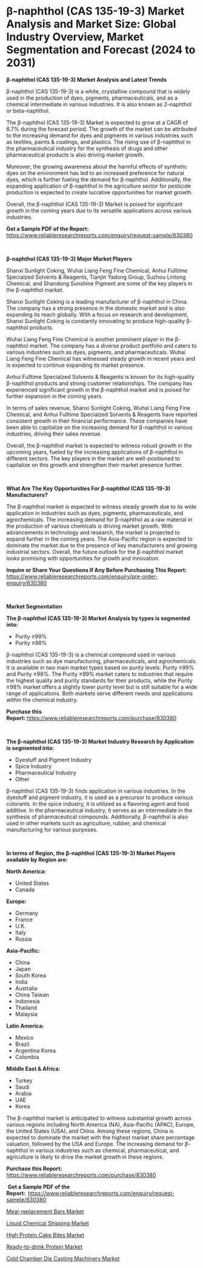 <p><h1>β-naphthol (CAS 135-19-3) Market Analysis and Market Size: Global Industry Overview, Market Segmentation and Forecast (2024 to 2031)</h1></p><p><strong>β-naphthol (CAS 135-19-3) Market Analysis and Latest Trends</strong></p>
<p><p>β-naphthol (CAS 135-19-3) is a white, crystalline compound that is widely used in the production of dyes, pigments, pharmaceuticals, and as a chemical intermediate in various industries. It is also known as 2-naphthol or beta-naphthol.</p><p>The β-naphthol (CAS 135-19-3) Market is expected to grow at a CAGR of 6.7% during the forecast period. The growth of the market can be attributed to the increasing demand for dyes and pigments in various industries such as textiles, paints & coatings, and plastics. The rising use of β-naphthol in the pharmaceutical industry for the synthesis of drugs and other pharmaceutical products is also driving market growth.</p><p>Moreover, the growing awareness about the harmful effects of synthetic dyes on the environment has led to an increased preference for natural dyes, which is further fueling the demand for β-naphthol. Additionally, the expanding application of β-naphthol in the agriculture sector for pesticide production is expected to create lucrative opportunities for market growth.</p><p>Overall, the β-naphthol (CAS 135-19-3) Market is poised for significant growth in the coming years due to its versatile applications across various industries.</p></p>
<p><strong>Get a Sample PDF of the Report:&nbsp;</strong> <a href="https://www.reliableresearchreports.com/enquiry/request-sample/830380">https://www.reliableresearchreports.com/enquiry/request-sample/830380</a></p>
<p>&nbsp;</p>
<p><strong>β-naphthol (CAS 135-19-3) Major Market Players</strong></p>
<p><p>Shanxi Sunlight Coking, Wuhai Liang Feng Fine Chemical, Anhui Fulltime Specialzed Solvents & Reagents, Tianjin Yadong Group, Suzhou Lintong Chemical, and Shandong Sunshine Pigment are some of the key players in the β-naphthol market.</p><p>Shanxi Sunlight Coking is a leading manufacturer of β-naphthol in China. The company has a strong presence in the domestic market and is also expanding its reach globally. With a focus on research and development, Shanxi Sunlight Coking is constantly innovating to produce high-quality β-naphthol products.</p><p>Wuhai Liang Feng Fine Chemical is another prominent player in the β-naphthol market. The company has a diverse product portfolio and caters to various industries such as dyes, pigments, and pharmaceuticals. Wuhai Liang Feng Fine Chemical has witnessed steady growth in recent years and is expected to continue expanding its market presence.</p><p>Anhui Fulltime Specialzed Solvents & Reagents is known for its high-quality β-naphthol products and strong customer relationships. The company has experienced significant growth in the β-naphthol market and is poised for further expansion in the coming years.</p><p>In terms of sales revenue, Shanxi Sunlight Coking, Wuhai Liang Feng Fine Chemical, and Anhui Fulltime Specialzed Solvents & Reagents have reported consistent growth in their financial performance. These companies have been able to capitalize on the increasing demand for β-naphthol in various industries, driving their sales revenue.</p><p>Overall, the β-naphthol market is expected to witness robust growth in the upcoming years, fueled by the increasing applications of β-naphthol in different sectors. The key players in the market are well-positioned to capitalize on this growth and strengthen their market presence further.</p></p>
<p>&nbsp;</p>
<p><strong>What Are The Key Opportunities For β-naphthol (CAS 135-19-3) Manufacturers?</strong></p>
<p><p>The β-naphthol market is expected to witness steady growth due to its wide application in industries such as dyes, pigments, pharmaceuticals, and agrochemicals. The increasing demand for β-naphthol as a raw material in the production of various chemicals is driving market growth. With advancements in technology and research, the market is projected to expand further in the coming years. The Asia-Pacific region is expected to dominate the market due to the presence of key manufacturers and growing industrial sectors. Overall, the future outlook for the β-naphthol market looks promising with opportunities for growth and innovation.</p></p>
<p><strong>Inquire or Share Your Questions If Any Before Purchasing This Report:</strong> <a href="https://www.reliableresearchreports.com/enquiry/pre-order-enquiry/830380">https://www.reliableresearchreports.com/enquiry/pre-order-enquiry/830380</a></p>
<p>&nbsp;</p>
<p><strong>Market Segmentation</strong></p>
<p><strong>The β-naphthol (CAS 135-19-3) Market Analysis by types is segmented into:</strong></p>
<p><ul><li>Purity ≥99%</li><li>Purity ≥98%</li></ul></p>
<p><p>β-naphthol (CAS 135-19-3) is a chemical compound used in various industries such as dye manufacturing, pharmaceuticals, and agrochemicals. It is available in two main market types based on purity levels: Purity ≥99% and Purity ≥98%. The Purity ≥99% market caters to industries that require the highest quality and purity standards for their products, while the Purity ≥98% market offers a slightly lower purity level but is still suitable for a wide range of applications. Both markets serve different needs and applications within the chemical industry.</p></p>
<p><strong>Purchase this Report:&nbsp;</strong><a href="https://www.reliableresearchreports.com/purchase/830380">https://www.reliableresearchreports.com/purchase/830380</a></p>
<p>&nbsp;</p>
<p><strong>The β-naphthol (CAS 135-19-3) Market Industry Research by Application is segmented into:</strong></p>
<p><ul><li>Dyestuff and Pigment Industry</li><li>Spice Industry</li><li>Pharmaceutical Industry</li><li>Other</li></ul></p>
<p><p>β-naphthol (CAS 135-19-3) finds application in various industries. In the dyestuff and pigment industry, it is used as a precursor to produce various colorants. In the spice industry, it is utilized as a flavoring agent and food additive. In the pharmaceutical industry, it serves as an intermediate in the synthesis of pharmaceutical compounds. Additionally, β-naphthol is also used in other markets such as agriculture, rubber, and chemical manufacturing for various purposes.</p></p>
<p>&nbsp;</p>
<p><strong>In terms of Region, the β-naphthol (CAS 135-19-3) Market Players available by Region are:</strong></p>
<p>
    <p> <strong> North America: </strong>
        <ul>
            <li>United States</li>
            <li>Canada</li>
        </ul>
        </p> 
    <p> <strong> Europe: </strong>
        <ul>
            <li>Germany</li>
            <li>France</li>
            <li>U.K.</li>
            <li>Italy</li>
            <li>Russia</li>
        </ul>
        </p> 
    <p> <strong> Asia-Pacific: </strong>
        <ul>
            <li>China</li>
            <li>Japan</li>
            <li>South Korea</li>
            <li>India</li>
            <li>Australia</li>
            <li>China Taiwan</li>
            <li>Indonesia</li>
            <li>Thailand</li>
            <li>Malaysia</li>
        </ul>
        </p> 
    <p> <strong> Latin America: </strong>
        <ul>
            <li>Mexico</li>
            <li>Brazil</li>
            <li>Argentina Korea</li>
            <li>Colombia</li>
        </ul>
        </p> 
    <p> <strong> Middle East & Africa: </strong>
        <ul>
            <li>Turkey</li>
            <li>Saudi</li>
            <li>Arabia</li>
            <li>UAE</li>
            <li>Korea</li>
        </ul>
    </p>
    </p>
<p><p>The β-naphthol market is anticipated to witness substantial growth across various regions including North America (NA), Asia-Pacific (APAC), Europe, the United States (USA), and China. Among these regions, China is expected to dominate the market with the highest market share percentage valuation, followed by the USA and Europe. The increasing demand for β-naphthol in various industries such as chemical, pharmaceutical, and agriculture is likely to drive the market growth in these regions.</p></p>
<p><strong>Purchase this Report: </strong><a href="https://www.reliableresearchreports.com/purchase/830380">https://www.reliableresearchreports.com/purchase/830380</a></p>
<p>&nbsp;<strong>Get a Sample PDF of the Report:&nbsp;&nbsp;</strong><a href="https://www.reliableresearchreports.com/enquiry/request-sample/830380">https://www.reliableresearchreports.com/enquiry/request-sample/830380</a></p>
<p><strong></strong></p>
<p><p><a href="https://github.com/ChiragRP21/Market-Research-Report-List-3/blob/main/meal-replacement-bars-market.md">Meal-replacement Bars Market</a></p><p><a href="https://issuu.com/reportprime-2/docs/liquid-chemical-shipping-market-size-2030.pptx">Liquid Chemical Shipping Market</a></p><p><a href="https://github.com/antony131rp/Market-Research-Report-List-2/blob/main/high-protein-cake-bites-market.md">High Protein Cake Bites Market</a></p><p><a href="https://github.com/cecuraprangm/Market-Research-Report-List-1/blob/main/ready-to-drink-protein-market.md">Ready-to-drink Protein Market</a></p><p><a href="https://issuu.com/reportprime-2/docs/cold-chamber-die-casting-machinery-market-size-203">Cold Chamber Die Casting Machinery Market</a></p></p>